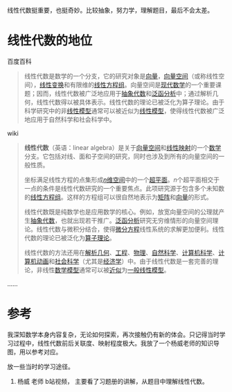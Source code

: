 线性代数挺重要，也挺奇妙。比较抽象，努力学，理解题目，最后不会太差。



# 线性代数的地位

百度百科

> 线性代数是数学的一个分支，它的研究对象是[向量](https://baike.baidu.com/item/向量/1396519?fromModule=lemma_inlink)，[向量空间](https://baike.baidu.com/item/向量空间/5936597?fromModule=lemma_inlink)（或称线性空间），[线性变换](https://baike.baidu.com/item/线性变换/5904192?fromModule=lemma_inlink)和有限维的[线性方程组](https://baike.baidu.com/item/线性方程组/5904308?fromModule=lemma_inlink)。向量空间是[现代数学](https://baike.baidu.com/item/现代数学/3704792?fromModule=lemma_inlink)的一个重要课题；因而，线性代数被广泛地应用于[抽象代数](https://baike.baidu.com/item/抽象代数/1537111?fromModule=lemma_inlink)和[泛函分析](https://baike.baidu.com/item/泛函分析/4151?fromModule=lemma_inlink)中；通过解析几何，线性代数得以被具体表示。线性代数的理论已被泛化为算子理论。由于科学研究中的非[线性模型](https://baike.baidu.com/item/线性模型/9857200?fromModule=lemma_inlink)通常可以被近似为[线性模型](https://baike.baidu.com/item/线性模型?fromModule=lemma_inlink)，使得线性代数被广泛地应用于自然科学和社会科学中。

wiki

> **线性代数**（英语：linear algebra）是关于[向量空间](https://zh.wikipedia.org/wiki/向量空间)和[线性映射](https://zh.wikipedia.org/wiki/线性映射)的一个[数学](https://zh.wikipedia.org/wiki/数学)分支。它包括对线、面和子空间的研究，同时也涉及到所有的向量空间的一般性质。
>
> 坐标满足线性方程的点集形成[*n*维空间](https://zh.wikipedia.org/wiki/歐幾里得空間)中的一个[超平面](https://zh.wikipedia.org/wiki/超平面)。*n*个超平面相交于一点的条件是线性代数研究的一个重要焦点。此项研究源于包含多个未知数的[线性方程组](https://zh.wikipedia.org/wiki/线性方程组)。这样的方程组可以很自然地表示为[矩阵](https://zh.wikipedia.org/wiki/矩阵)和[向量](https://zh.wikipedia.org/wiki/向量)的形式。
>
> 线性代数既是纯数学也是应用数学的核心。例如，放宽向量空间的公理就产生[抽象代数](https://zh.wikipedia.org/wiki/抽象代数)，也就出现若干推广。[泛函分析](https://zh.wikipedia.org/wiki/泛函分析)研究无穷维情形的向量空间理论。线性代数与微积分结合，使得[微分方程](https://zh.wikipedia.org/wiki/微分方程)线性系统的求解更加便利。线性代数的理论已被泛化为[算子理论](https://zh.wikipedia.org/w/index.php?title=算子理论&action=edit&redlink=1)。
>
> 线性代数的方法还用在[解析几何](https://zh.wikipedia.org/wiki/解析几何)、[工程](https://zh.wikipedia.org/wiki/工程学)、[物理](https://zh.wikipedia.org/wiki/物理)、[自然科学](https://zh.wikipedia.org/wiki/自然科学)、[计算机科学](https://zh.wikipedia.org/wiki/計算機科學)、[计算机动画](https://zh.wikipedia.org/wiki/计算机动画)和[社会科学](https://zh.wikipedia.org/wiki/社会科学)（尤其是[经济学](https://zh.wikipedia.org/wiki/经济学)）中。由于线性代数是一套完善的理论，非线性[数学模型](https://zh.wikipedia.org/wiki/数学模型)通常可以被[近似](https://zh.wikipedia.org/wiki/近似)为[一般线性模型](https://zh.wikipedia.org/wiki/一般線性模型)。

……



# 参考

我深知数学本身内容复杂，无论如何探索，再次接触仍有新的体会。只记得当时学习过程中，线性代数前后关联度、映射程度极大。我放了一个杨威老师的知识导图，用以参考对应。



放一些当时的学习途径。

1. 杨威 老师 b站视频， 主要看了习题册的讲解，从题目中理解线性代数。









